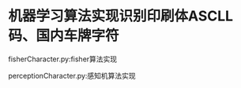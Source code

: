 # 机器学习算法实现识别印刷体ASCLL码、国内车牌字符
<p>fisherCharacter.py:fisher算法实现</p>

<p>perceptionCharacter.py:感知机算法实现</p>
